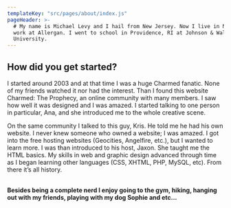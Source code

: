 ```yaml
---
templateKey: "src/pages/about/index.js"
pageHeader: >-
  # My name is Michael Levy and I hail from New Jersey. Now I live in NYC and
  work at Allergan. I went to school in Providence, RI at Johnson & Wales
  University.
---
```

## How did you get started?

I started around 2003 and at that time I was a huge Charmed fanatic. None of my friends watched it nor had the interest. Than I found this website Charmed: The Prophecy, an online community with many members. I saw how well it was designed and I was amazed. I started talking to one person in particular, Ana, and she introduced me to the whole creative scene.

On the same community I talked to this guy, Kris. He told me he had his own website. I never knew someone who owned a website; I was amazed. I got into the free hosting websites (Geocities, Angelfire, etc.), but I wanted to learn more. I was than introduced to his host, Jaxon. She taught me the HTML basics. My skills in web and graphic design advanced through time as I began learning other languages (CSS, XHTML, PHP, MySQL, etc). From there it’s all history.
<br><br>

**Besides being a complete nerd I enjoy going to the gym, hiking, hanging out with my friends, playing with my dog Sophie and etc...**
